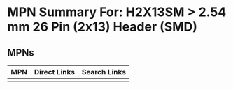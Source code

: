 



# MPN Summary For: H2X13SM > 2.54 mm 26 Pin (2x13) Header (SMD)

## MPNs
  

|MPN|Direct Links|Search Links|
| :--- | :--- | :--- |
||||
